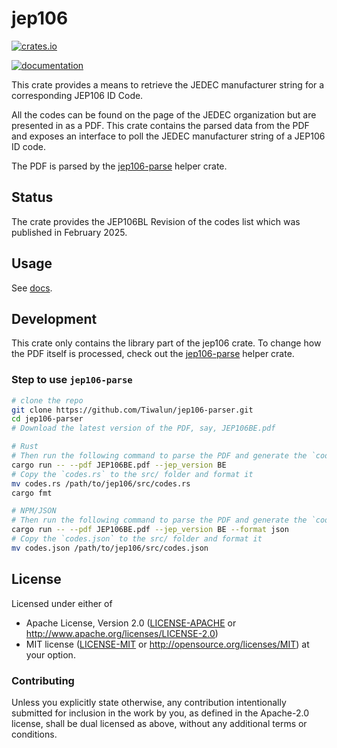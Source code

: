 # jep106

[![crates.io](https://img.shields.io/crates/v/jep106)](https://crates.io/crates/jep106)

[![documentation](https://docs.rs/jep106/badge.svg)](https://docs.rs/jep106)

This crate provides a means to retrieve the JEDEC manufacturer string for a corresponding JEP106 ID Code.

All the codes can be found on the page of the JEDEC organization but are presented in as a PDF. This crate contains the parsed data
from the PDF and exposes an interface to poll the JEDEC manufacturer string of a JEP106 ID code.

The PDF is parsed by the [jep106-parse](https://github.com/Tiwalun/jep106-parser) helper crate.

## Status

The crate provides the JEP106BL Revision of the codes list which was published in February 2025.

## Usage

See [docs](https://docs.rs/jep106/).

## Development

This crate only contains the library part of the jep106 crate. To change how the PDF itself is
processed, check out the [jep106-parse](https://github.com/Tiwalun/jep106-parser) helper crate.

### Step to use `jep106-parse`

```bash
# clone the repo
git clone https://github.com/Tiwalun/jep106-parser.git
cd jep106-parser
# Download the latest version of the PDF, say, JEP106BE.pdf

# Rust
# Then run the following command to parse the PDF and generate the `codes.rs`
cargo run -- --pdf JEP106BE.pdf --jep_version BE
# Copy the `codes.rs` to the src/ folder and format it
mv codes.rs /path/to/jep106/src/codes.rs
cargo fmt

# NPM/JSON
# Then run the following command to parse the PDF and generate the `codes.json`
cargo run -- --pdf JEP106BE.pdf --jep_version BE --format json
# Copy the `codes.json` to the src/ folder and format it
mv codes.json /path/to/jep106/src/codes.json

```

## License

Licensed under either of

- Apache License, Version 2.0 ([LICENSE-APACHE](LICENSE-APACHE) or
  http://www.apache.org/licenses/LICENSE-2.0)
- MIT license ([LICENSE-MIT](LICENSE-MIT) or
  http://opensource.org/licenses/MIT) at your option.

### Contributing

Unless you explicitly state otherwise, any contribution intentionally submitted
for inclusion in the work by you, as defined in the Apache-2.0 license, shall
be dual licensed as above, without any additional terms or conditions.
